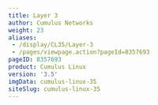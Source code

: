 ```yaml
---
title: Layer 3
author: Cumulus Networks
weight: 23
aliases:
 - /display/CL35/Layer-3
 - /pages/viewpage.action?pageId=8357693
pageID: 8357693
product: Cumulus Linux
version: '3.5'
imgData: cumulus-linux-35
siteSlug: cumulus-linux-35
---
```

<article id="html-search-results" class="ht-content" style="display: none;">

</article>

<footer id="ht-footer">

</footer>
